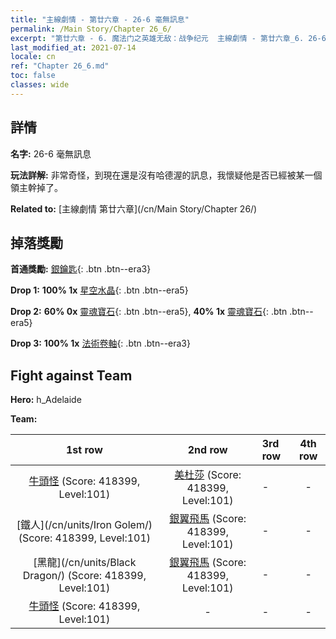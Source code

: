 ```yaml
---
title: "主線劇情 - 第廿六章 - 26-6 毫無訊息"
permalink: /Main Story/Chapter 26_6/
excerpt: "第廿六章 - 6. 魔法门之英雄无敌：战争纪元  主線劇情 - 第廿六章_6. 26-6 毫無訊息"
last_modified_at: 2021-07-14
locale: cn
ref: "Chapter 26_6.md"
toc: false
classes: wide
---
```


## 詳情

 **名字:** 26-6 毫無訊息

 **玩法詳解:** 非常奇怪，到現在還是沒有哈德渥的訊息，我懷疑他是否已經被某一個領主幹掉了。

 **Related to:** [主線劇情 第廿六章](/cn/Main Story/Chapter 26/)

## 掉落獎勵

 **首通獎勵:** [銀鑰匙](/cn/Items/con_693/){: .btn .btn--era3}

 **Drop 1:** **100% 1x** [星空水晶](/cn/Items/mat_94/){: .btn .btn--era5}

 **Drop 2:** **60% 0x** [靈魂寶石](/cn/Items/mat_86/){: .btn .btn--era5}, **40% 1x** [靈魂寶石](/cn/Items/mat_86/){: .btn .btn--era5}

 **Drop 3:** **100% 1x** [法術卷軸](/cn/Items/con_694/){: .btn .btn--era3}


## Fight against Team
 **Hero:** h_Adelaide

 **Team:**


  | 1st row | 2nd row | 3rd row | 4th row |
  |:----:|:----:|:----|:----:|
  | [牛頭怪](/cn/units/Minotaur/) (Score: 418399, Level:101)  | [美杜莎](/cn/units/Medusa/) (Score: 418399, Level:101)  | - | - |
  | [鐵人](/cn/units/Iron Golem/) (Score: 418399, Level:101)  | [銀翼飛馬](/cn/units/Pegasus/) (Score: 418399, Level:101)  | - | - |
  | [黑龍](/cn/units/Black Dragon/) (Score: 418399, Level:101)  | [銀翼飛馬](/cn/units/Pegasus/) (Score: 418399, Level:101)  | - | - |
  | [牛頭怪](/cn/units/Minotaur/) (Score: 418399, Level:101)  | - | - | - |


